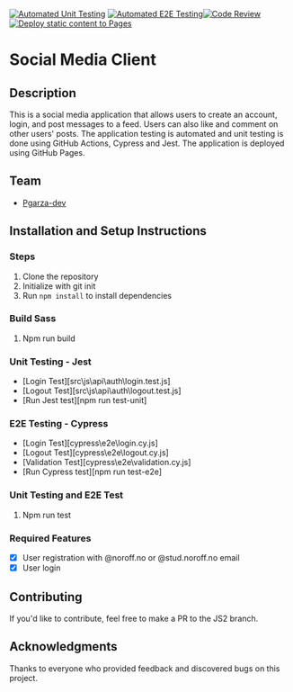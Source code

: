 [![Automated Unit Testing](https://github.com/Pgarza-dev/social-media-client/actions/workflows/automated-testing.yml/badge.svg)](https://github.com/Pgarza-dev/social-media-client/actions/workflows/automated-testing.yml)
[![Automated E2E Testing](https://github.com/Pgarza-dev/social-media-client/actions/workflows/E2E-TEST.yml/badge.svg)](https://github.com/Pgarza-dev/social-media-client/actions/workflows/E2E-TEST.yml)[![Code Review](https://github.com/Pgarza-dev/social-media-client/actions/workflows/gpt.yml/badge.svg)](https://github.com/Pgarza-dev/social-media-client/actions/workflows/gpt.yml)[![Deploy static content to Pages](https://github.com/Pgarza-dev/social-media-client/actions/workflows/pages.yml/badge.svg)](https://github.com/Pgarza-dev/social-media-client/actions/workflows/pages.yml)

# Social Media Client

## Description

This is a social media application that allows users to create an account, login, and post messages to a feed. Users can also like and comment on other users' posts. The application testing is automated and unit testing is done using GitHub Actions, Cypress and Jest. The application is deployed using GitHub Pages.

## Team

- [Pgarza-dev](https://github.com/Pgarza-dev)

## Installation and Setup Instructions

### Steps

1. Clone the repository
2. Initialize with git init
3. Run `npm install` to install dependencies

### Build Sass

1. Npm run build

### Unit Testing - Jest

- [Login Test][src\js\api\auth\login.test.js]
- [Logout Test][src\js\api\auth\logout.test.js]
- [Run Jest test][npm run test-unit]

### E2E Testing - Cypress

- [Login Test][cypress\e2e\login.cy.js]
- [Logout Test][cypress\e2e\logout.cy.js]
- [Validation Test][cypress\e2e\validation.cy.js]
- [Run Cypress test][npm run test-e2e]

### Unit Testing and E2E Test

1. Npm run test

### Required Features

- [x] User registration with @noroff.no or @stud.noroff.no email
- [x] User login

## Contributing

If you'd like to contribute, feel free to make a PR to the JS2 branch.

## Acknowledgments

Thanks to everyone who provided feedback and discovered bugs on this project.
